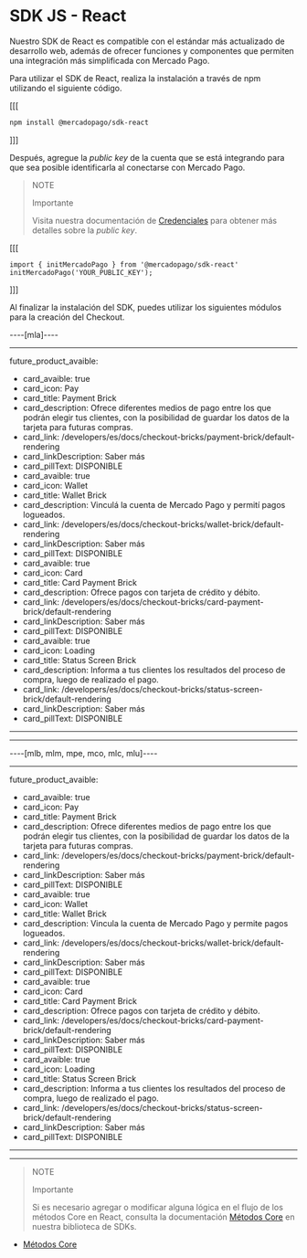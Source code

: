 # SDK JS - React

Nuestro SDK de React es compatible con el estándar más actualizado de desarrollo web, además de ofrecer funciones y componentes que permiten una integración más simplificada con Mercado Pago.

Para utilizar el SDK de React, realiza la instalación a través de npm utilizando el siguiente código.

[[[
```bash
npm install @mercadopago/sdk-react

```
]]]

Después, agregue la _public key_ de la cuenta que se está integrando para que sea posible identificarla al conectarse con Mercado Pago.

> NOTE
>
> Importante
>
> Visita nuestra documentación de [Credenciales](/developers/pt/docs/credentials) para obtener más detalles sobre la _public key_.

[[[
```react-jsx
import { initMercadoPago } from '@mercadopago/sdk-react'
initMercadoPago('YOUR_PUBLIC_KEY');

```
]]]

Al finalizar la instalación del SDK, puedes utilizar los siguientes módulos para la creación del Checkout.

----[mla]----

---
future_product_avaible: 
 - card_avaible: true
 - card_icon: Pay
 - card_title: Payment Brick
 - card_description: Ofrece diferentes medios de pago entre los que podrán elegir tus clientes, con la posibilidad de guardar los datos de la tarjeta para futuras compras.
 - card_link: /developers/es/docs/checkout-bricks/payment-brick/default-rendering
 - card_linkDescription: Saber más
 - card_pillText: DISPONIBLE
 - card_avaible: true
 - card_icon: Wallet
 - card_title: Wallet Brick
 - card_description: Vinculá la cuenta de Mercado Pago y permití pagos logueados.
 - card_link: /developers/es/docs/checkout-bricks/wallet-brick/default-rendering
 - card_linkDescription: Saber más
 - card_pillText: DISPONIBLE
 - card_avaible: true
 - card_icon: Card
 - card_title: Card Payment Brick
 - card_description: Ofrece pagos con tarjeta de crédito y débito.
 - card_link: /developers/es/docs/checkout-bricks/card-payment-brick/default-rendering
 - card_linkDescription: Saber más
 - card_pillText: DISPONIBLE
 - card_avaible: true
 - card_icon: Loading
 - card_title: Status Screen Brick
 - card_description: Informa a tus clientes los resultados del proceso de compra, luego de realizado el pago.
 - card_link: /developers/es/docs/checkout-bricks/status-screen-brick/default-rendering
 - card_linkDescription: Saber más
 - card_pillText: DISPONIBLE
---

------------

----[mlb, mlm, mpe, mco, mlc, mlu]----

---
future_product_avaible: 
 - card_avaible: true
 - card_icon: Pay
 - card_title: Payment Brick
 - card_description: Ofrece diferentes medios de pago entre los que podrán elegir tus clientes, con la posibilidad de guardar los datos de la tarjeta para futuras compras.
 - card_link: /developers/es/docs/checkout-bricks/payment-brick/default-rendering
 - card_linkDescription: Saber más
 - card_pillText: DISPONIBLE
 - card_avaible: true
 - card_icon: Wallet
 - card_title: Wallet Brick
 - card_description: Vincula la cuenta de Mercado Pago y permite pagos logueados.
 - card_link: /developers/es/docs/checkout-bricks/wallet-brick/default-rendering
 - card_linkDescription: Saber más
 - card_pillText: DISPONIBLE
 - card_avaible: true
 - card_icon: Card
 - card_title: Card Payment Brick
 - card_description: Ofrece pagos con tarjeta de crédito y débito.
 - card_link: /developers/es/docs/checkout-bricks/card-payment-brick/default-rendering
 - card_linkDescription: Saber más
 - card_pillText: DISPONIBLE
 - card_avaible: true
 - card_icon: Loading
 - card_title: Status Screen Brick
 - card_description: Informa a tus clientes los resultados del proceso de compra, luego de realizado el pago.
 - card_link: /developers/es/docs/checkout-bricks/status-screen-brick/default-rendering
 - card_linkDescription: Saber más
 - card_pillText: DISPONIBLE
---

------------

> NOTE
>
> Importante
>
> Si es necesario agregar o modificar alguna lógica en el flujo de los métodos Core en React, consulta la documentación [Métodos Core](/developers/es/docs/sdks-library/client-side/sdk-js-react/core-methods-installation) en nuestra biblioteca de SDKs.

- [Métodos Core](/developers/es/docs/sdks-library/client-side/sdk-js-react/core-methods-installation)
